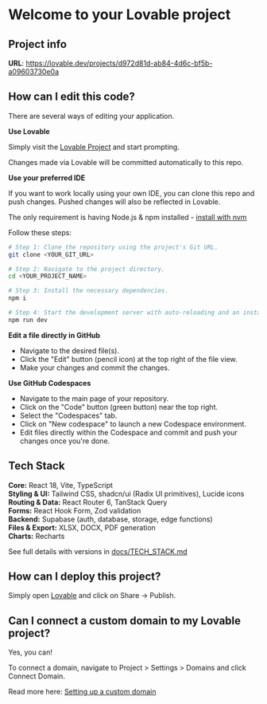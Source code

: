 # Welcome to your Lovable project

## Project info

**URL**: https://lovable.dev/projects/d972d81d-ab84-4d6c-bf5b-a09603730e0a

## How can I edit this code?

There are several ways of editing your application.

**Use Lovable**

Simply visit the [Lovable Project](https://lovable.dev/projects/d972d81d-ab84-4d6c-bf5b-a09603730e0a) and start prompting.

Changes made via Lovable will be committed automatically to this repo.

**Use your preferred IDE**

If you want to work locally using your own IDE, you can clone this repo and push changes. Pushed changes will also be reflected in Lovable.

The only requirement is having Node.js & npm installed - [install with nvm](https://github.com/nvm-sh/nvm#installing-and-updating)

Follow these steps:

```sh
# Step 1: Clone the repository using the project's Git URL.
git clone <YOUR_GIT_URL>

# Step 2: Navigate to the project directory.
cd <YOUR_PROJECT_NAME>

# Step 3: Install the necessary dependencies.
npm i

# Step 4: Start the development server with auto-reloading and an instant preview.
npm run dev
```

**Edit a file directly in GitHub**

- Navigate to the desired file(s).
- Click the "Edit" button (pencil icon) at the top right of the file view.
- Make your changes and commit the changes.

**Use GitHub Codespaces**

- Navigate to the main page of your repository.
- Click on the "Code" button (green button) near the top right.
- Select the "Codespaces" tab.
- Click on "New codespace" to launch a new Codespace environment.
- Edit files directly within the Codespace and commit and push your changes once you're done.

## Tech Stack

**Core:** React 18, Vite, TypeScript  
**Styling & UI:** Tailwind CSS, shadcn/ui (Radix UI primitives), Lucide icons  
**Routing & Data:** React Router 6, TanStack Query  
**Forms:** React Hook Form, Zod validation  
**Backend:** Supabase (auth, database, storage, edge functions)  
**Files & Export:** XLSX, DOCX, PDF generation  
**Charts:** Recharts  

See full details with versions in [docs/TECH_STACK.md](docs/TECH_STACK.md)

## How can I deploy this project?

Simply open [Lovable](https://lovable.dev/projects/d972d81d-ab84-4d6c-bf5b-a09603730e0a) and click on Share -> Publish.

## Can I connect a custom domain to my Lovable project?

Yes, you can!

To connect a domain, navigate to Project > Settings > Domains and click Connect Domain.

Read more here: [Setting up a custom domain](https://docs.lovable.dev/tips-tricks/custom-domain#step-by-step-guide)
